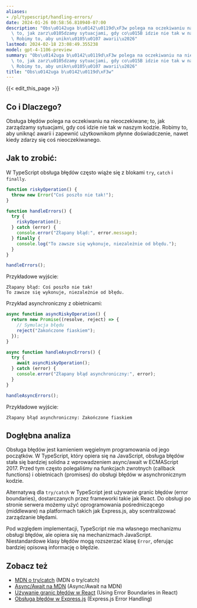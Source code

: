 ```yaml
---
aliases:
- /pl/typescript/handling-errors/
date: 2024-01-26 00:58:56.810940-07:00
description: "Obs\u0142uga b\u0142\u0119d\xF3w polega na oczekiwaniu na nieoczekiwane;\
  \ to, jak zarz\u0105dzamy sytuacjami, gdy co\u015B idzie nie tak w naszym kodzie.\
  \ Robimy to, aby unikn\u0105\u0107 awarii\u2026"
lastmod: 2024-02-18 23:08:49.355238
model: gpt-4-1106-preview
summary: "Obs\u0142uga b\u0142\u0119d\xF3w polega na oczekiwaniu na nieoczekiwane;\
  \ to, jak zarz\u0105dzamy sytuacjami, gdy co\u015B idzie nie tak w naszym kodzie.\
  \ Robimy to, aby unikn\u0105\u0107 awarii\u2026"
title: "Obs\u0142uga b\u0142\u0119d\xF3w"
---
```


{{< edit_this_page >}}

## Co i Dlaczego?
Obsługa błędów polega na oczekiwaniu na nieoczekiwane; to, jak zarządzamy sytuacjami, gdy coś idzie nie tak w naszym kodzie. Robimy to, aby uniknąć awarii i zapewnić użytkownikom płynne doświadczenie, nawet kiedy zdarzy się coś nieoczekiwanego.

## Jak to zrobić:
W TypeScript obsługa błędów często wiąże się z blokami `try`, `catch` i `finally`.

```typescript
function riskyOperation() {
  throw new Error("Coś poszło nie tak!");
}

function handleErrors() {
  try {
    riskyOperation();
  } catch (error) {
    console.error("Złapany błąd:", error.message);
  } finally {
    console.log("To zawsze się wykonuje, niezależnie od błędu.");
  }
}

handleErrors();
```

Przykładowe wyjście:

```
Złapany błąd: Coś poszło nie tak!
To zawsze się wykonuje, niezależnie od błędu.
```

Przykład asynchroniczny z obietnicami:

```typescript
async function asyncRiskyOperation() {
  return new Promise((resolve, reject) => {
    // Symulacja błędu
    reject("Zakończone fiaskiem");
  });
}

async function handleAsyncErrors() {
  try {
    await asyncRiskyOperation();
  } catch (error) {
    console.error("Złapany błąd asynchroniczny:", error);
  }
}

handleAsyncErrors();
```

Przykładowe wyjście:

```
Złapany błąd asynchroniczny: Zakończone fiaskiem
```

## Dogłębna analiza
Obsługa błędów jest kamieniem węgielnym programowania od jego początków. W TypeScript, który opiera się na JavaScript, obsługa błędów stała się bardziej solidna z wprowadzeniem async/await w ECMAScript 2017. Przed tym często polegaliśmy na funkcjach zwrotnych (callback functions) i obietnicach (promises) do obsługi błędów w asynchronicznym kodzie.

Alternatywą dla `try/catch` w TypeScript jest używanie granic błędów (error boundaries), dostarczanych przez frameworki takie jak React. Do obsługi po stronie serwera możemy użyć oprogramowania pośredniczącego (middleware) na platformach takich jak Express.js, aby scentralizować zarządzanie błędami.

Pod względem implementacji, TypeScript nie ma własnego mechanizmu obsługi błędów, ale opiera się na mechanizmach JavaScript. Niestandardowe klasy błędów mogą rozszerzać klasę `Error`, oferując bardziej opisową informację o błędzie.

## Zobacz też
- [MDN o try/catch](https://developer.mozilla.org/en-US/docs/Web/JavaScript/Reference/Statements/try...catch) (MDN o try/catch)
- [Async/Await na MDN](https://developer.mozilla.org/en-US/docs/Learn/JavaScript/Asynchronous/Async_await) (Async/Await na MDN)
- [Używanie granic błędów w React](https://reactjs.org/docs/error-boundaries.html) (Using Error Boundaries in React)
- [Obsługa błędów w Express.js](https://expressjs.com/en/guide/error-handling.html) (Express.js Error Handling)
